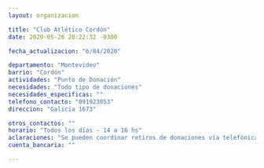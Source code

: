 ```yaml
---
layout: organizacion

title: "Club Atlético Cordón"
date: 2020-05-26 20:22:32 -0300

fecha_actualizacion: "6/04/2020"

departamento: "Montevideo"
barrio: "Cordón"
actividades: "Punto de Donación"
necesidades: "Todo tipo de donaciones"
necesidades_especificas: ""
telefono_contacto: "091923053"
direccion: "Galicia 1673"

otros_contactos: ""
horario: "Todos los días - 14 a 16 hs"
aclaraciones: "Se pueden coordinar retiros de donaciones vía telefónica"
cuenta_bancaria: ""

---
```

